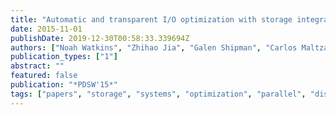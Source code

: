 ```yaml
---
title: "Automatic and transparent I/O optimization with storage integrated application runtime support"
date: 2015-11-01
publishDate: 2019-12-30T00:58:33.339694Z
authors: ["Noah Watkins", "Zhihao Jia", "Galen Shipman", "Carlos Maltzahn", "Alex Aiken", "Pat McCormick"]
publication_types: ["1"]
abstract: ""
featured: false
publication: "*PDSW'15*"
tags: ["papers", "storage", "systems", "optimization", "parallel", "distributed", "runtime"]
---
```


